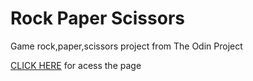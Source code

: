 # Rock Paper Scissors
 
Game rock,paper,scissors project from The Odin Project

<a href="https://pedrorub1.github.io/Rock-Paper-Scissors/" target="_blank">CLICK HERE</a> for acess the page
